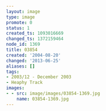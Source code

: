```yaml
---
layout: image
type: image
promote: 0
status: 1
created_ts: 1093016669
changed_ts: 1372159464
node_id: 1369
title: 03854
created: '2004-08-20'
changed: '2013-06-25'
aliases: []
tags:
- 2003/12 - December 2003
- Heaphy Track
images:
- - src: image/images/03854-1369.jpg
    name: 03854-1369.jpg
---
```


